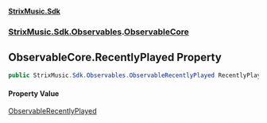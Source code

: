 #### [StrixMusic.Sdk](./index.md 'index')
### [StrixMusic.Sdk.Observables](./StrixMusic-Sdk-Observables.md 'StrixMusic.Sdk.Observables').[ObservableCore](./StrixMusic-Sdk-Observables-ObservableCore.md 'StrixMusic.Sdk.Observables.ObservableCore')
## ObservableCore.RecentlyPlayed Property
```csharp
public StrixMusic.Sdk.Observables.ObservableRecentlyPlayed RecentlyPlayed { get; }
```
#### Property Value
[ObservableRecentlyPlayed](./StrixMusic-Sdk-Observables-ObservableRecentlyPlayed.md 'StrixMusic.Sdk.Observables.ObservableRecentlyPlayed')  
